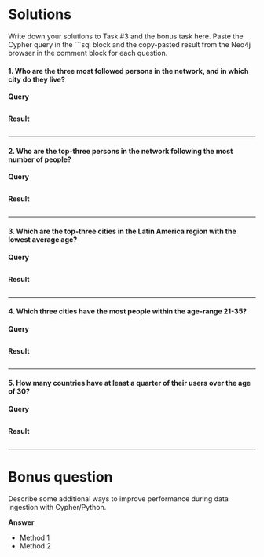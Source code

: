 # Solutions

Write down your solutions to Task #3 and the bonus task here. Paste the Cypher query in the ```sql block and the copy-pasted result from the Neo4j browser in the comment block for each question.

#### 1. Who are the three most followed persons in the network, and in which city do they live?

**Query**
```sql

```

**Result**
```

```

---
#### 2. Who are the top-three persons in the network following the most number of people?

**Query**
```sql

```

**Result**

```

```

---
#### 3. Which are the top-three cities in the Latin America region with the lowest average age?

**Query**
```sql

```

**Result**

```

```

---
#### 4. Which three cities have the most people within the age-range 21-35?

**Query**
```sql

```

**Result**
```

```

---
#### 5. How many countries have at least a quarter of their users over the age of 30?

**Query**
```sql

```

**Result**
```

```

---

# Bonus question

Describe some additional ways to improve performance during data ingestion with Cypher/Python.

**Answer**

* Method 1
* Method 2